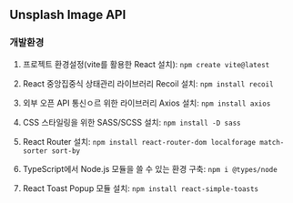 ## Unsplash Image API

### 개발환경

1. 프로젝트 환경설정(vite를 활용한 React 설치): `npm create vite@latest` <br />

2. React 중앙집중식 상태관리 라이브러리 Recoil 설치: `npm install recoil` <br />

3. 외부 오픈 API 통신ㅇ르 위한 라이브러리 Axios 설치: `npm install axios` <br />

4. CSS 스타일링을 위한 SASS/SCSS 설치: `npm install -D sass` <br />

5. React Router 설치: `npm install react-router-dom localforage match-sorter sort-by` <br />

6. TypeScript에서 Node.js 모듈을 쓸 수 있는 환경 구축: `npm i @types/node` <br />

7. React Toast Popup 모듈 설치: `npm install react-simple-toasts` <br />
